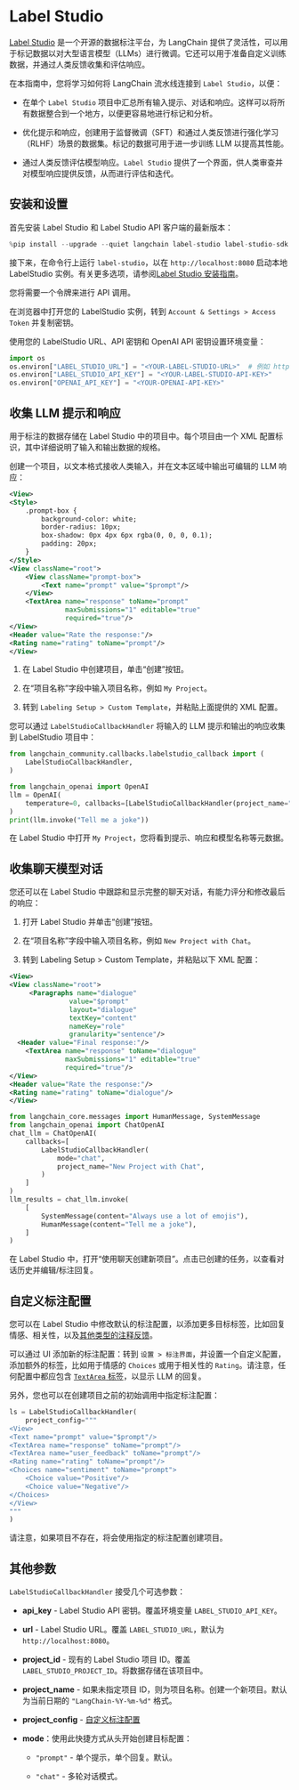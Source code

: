 # Label Studio

[Label Studio](https://labelstud.io/guide/get_started) 是一个开源的数据标注平台，为 LangChain 提供了灵活性，可以用于标记数据以对大型语言模型（LLMs）进行微调。它还可以用于准备自定义训练数据，并通过人类反馈收集和评估响应。

在本指南中，您将学习如何将 LangChain 流水线连接到 `Label Studio`，以便：

- 在单个 `Label Studio` 项目中汇总所有输入提示、对话和响应。这样可以将所有数据整合到一个地方，以便更容易地进行标记和分析。

- 优化提示和响应，创建用于监督微调（SFT）和通过人类反馈进行强化学习（RLHF）场景的数据集。标记的数据可用于进一步训练 LLM 以提高其性能。

- 通过人类反馈评估模型响应。`Label Studio` 提供了一个界面，供人类审查并对模型响应提供反馈，从而进行评估和迭代。

## 安装和设置

首先安装 Label Studio 和 Label Studio API 客户端的最新版本：

```python
%pip install --upgrade --quiet langchain label-studio label-studio-sdk langchain-openai
```

接下来，在命令行上运行 `label-studio`，以在 `http://localhost:8080` 启动本地 LabelStudio 实例。有关更多选项，请参阅[Label Studio 安装指南](https://labelstud.io/guide/install)。

您将需要一个令牌来进行 API 调用。

在浏览器中打开您的 LabelStudio 实例，转到 `Account & Settings > Access Token` 并复制密钥。

使用您的 LabelStudio URL、API 密钥和 OpenAI API 密钥设置环境变量：

```python
import os
os.environ["LABEL_STUDIO_URL"] = "<YOUR-LABEL-STUDIO-URL>"  # 例如 http://localhost:8080
os.environ["LABEL_STUDIO_API_KEY"] = "<YOUR-LABEL-STUDIO-API-KEY>"
os.environ["OPENAI_API_KEY"] = "<YOUR-OPENAI-API-KEY>"
```

## 收集 LLM 提示和响应

用于标注的数据存储在 Label Studio 中的项目中。每个项目由一个 XML 配置标识，其中详细说明了输入和输出数据的规格。

创建一个项目，以文本格式接收人类输入，并在文本区域中输出可编辑的 LLM 响应：

```xml
<View>
<Style>
    .prompt-box {
        background-color: white;
        border-radius: 10px;
        box-shadow: 0px 4px 6px rgba(0, 0, 0, 0.1);
        padding: 20px;
    }
</Style>
<View className="root">
    <View className="prompt-box">
        <Text name="prompt" value="$prompt"/>
    </View>
    <TextArea name="response" toName="prompt"
              maxSubmissions="1" editable="true"
              required="true"/>
</View>
<Header value="Rate the response:"/>
<Rating name="rating" toName="prompt"/>
</View>
```

1. 在 Label Studio 中创建项目，单击“创建”按钮。

2. 在“项目名称”字段中输入项目名称，例如 `My Project`。

3. 转到 `Labeling Setup > Custom Template`，并粘贴上面提供的 XML 配置。

您可以通过 `LabelStudioCallbackHandler` 将输入的 LLM 提示和输出的响应收集到 LabelStudio 项目中：

```python
from langchain_community.callbacks.labelstudio_callback import (
    LabelStudioCallbackHandler,
)
```

```python
from langchain_openai import OpenAI
llm = OpenAI(
    temperature=0, callbacks=[LabelStudioCallbackHandler(project_name="My Project")]
)
print(llm.invoke("Tell me a joke"))
```

在 Label Studio 中打开 `My Project`，您将看到提示、响应和模型名称等元数据。

## 收集聊天模型对话

您还可以在 Label Studio 中跟踪和显示完整的聊天对话，有能力评分和修改最后的响应：

1. 打开 Label Studio 并单击“创建”按钮。

2. 在“项目名称”字段中输入项目名称，例如 `New Project with Chat`。

3. 转到 Labeling Setup > Custom Template，并粘贴以下 XML 配置：

```xml
<View>
<View className="root">
     <Paragraphs name="dialogue"
               value="$prompt"
               layout="dialogue"
               textKey="content"
               nameKey="role"
               granularity="sentence"/>
  <Header value="Final response:"/>
    <TextArea name="response" toName="dialogue"
              maxSubmissions="1" editable="true"
              required="true"/>
</View>
<Header value="Rate the response:"/>
<Rating name="rating" toName="dialogue"/>
</View>
```

```python
from langchain_core.messages import HumanMessage, SystemMessage
from langchain_openai import ChatOpenAI
chat_llm = ChatOpenAI(
    callbacks=[
        LabelStudioCallbackHandler(
            mode="chat",
            project_name="New Project with Chat",
        )
    ]
)
llm_results = chat_llm.invoke(
    [
        SystemMessage(content="Always use a lot of emojis"),
        HumanMessage(content="Tell me a joke"),
    ]
)
```

在 Label Studio 中，打开“使用聊天创建新项目”。点击已创建的任务，以查看对话历史并编辑/标注回复。

## 自定义标注配置

您可以在 Label Studio 中修改默认的标注配置，以添加更多目标标签，比如回复情感、相关性，以及[其他类型的注释反馈](https://labelstud.io/tags/)。

可以通过 UI 添加新的标注配置：转到 `设置 > 标注界面`，并设置一个自定义配置，添加额外的标签，比如用于情感的 `Choices` 或用于相关性的 `Rating`。请注意，任何配置中都应包含 [`TextArea` 标签](https://labelstud.io/tags/textarea)，以显示 LLM 的回复。

另外，您也可以在创建项目之前的初始调用中指定标注配置：

```python
ls = LabelStudioCallbackHandler(
    project_config="""
<View>
<Text name="prompt" value="$prompt"/>
<TextArea name="response" toName="prompt"/>
<TextArea name="user_feedback" toName="prompt"/>
<Rating name="rating" toName="prompt"/>
<Choices name="sentiment" toName="prompt">
    <Choice value="Positive"/>
    <Choice value="Negative"/>
</Choices>
</View>
"""
)
```

请注意，如果项目不存在，将会使用指定的标注配置创建项目。

## 其他参数

`LabelStudioCallbackHandler` 接受几个可选参数：

- **api_key** - Label Studio API 密钥。覆盖环境变量 `LABEL_STUDIO_API_KEY`。

- **url** - Label Studio URL。覆盖 `LABEL_STUDIO_URL`，默认为 `http://localhost:8080`。

- **project_id** - 现有的 Label Studio 项目 ID。覆盖 `LABEL_STUDIO_PROJECT_ID`。将数据存储在该项目中。

- **project_name** - 如果未指定项目 ID，则为项目名称。创建一个新项目。默认为当前日期的 `"LangChain-%Y-%m-%d"` 格式。

- **project_config** - [自定义标注配置](#自定义标注配置)

- **mode**：使用此快捷方式从头开始创建目标配置：

   - `"prompt"` - 单个提示，单个回复。默认。

   - `"chat"` - 多轮对话模式。